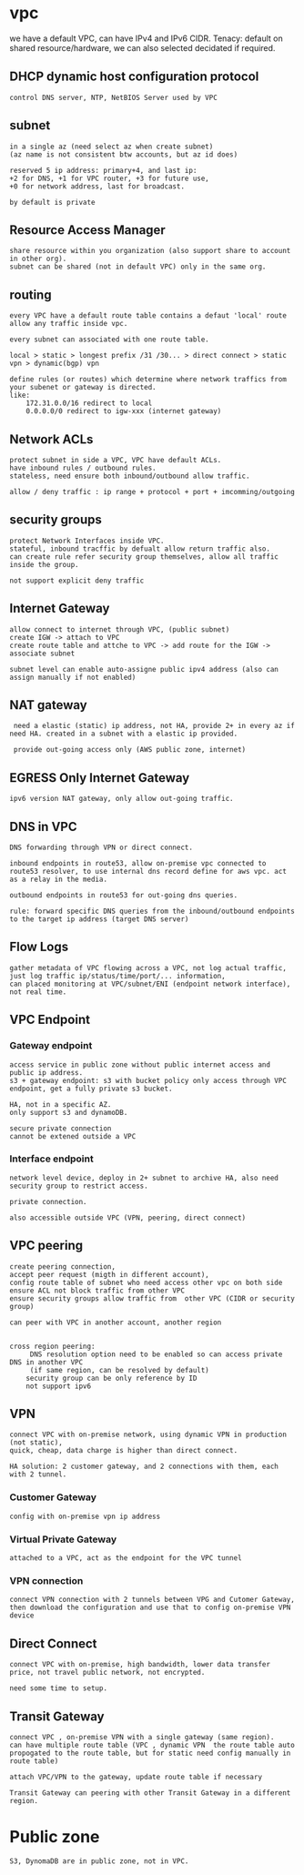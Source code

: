 # vpc

we have a default VPC, can have IPv4 and IPv6 CIDR. Tenacy: default on shared resource/hardware, we can also selected decidated if required.

## DHCP dynamic host configuration protocol
    control DNS server, NTP, NetBIOS Server used by VPC

## subnet
    in a single az (need select az when create subnet) 
    (az name is not consistent btw accounts, but az id does)

    reserved 5 ip address: primary+4, and last ip:
    +2 for DNS, +1 for VPC router, +3 for future use, 
    +0 for network address, last for broadcast.

    by default is private


## Resource Access Manager
    share resource within you organization (also support share to account in other org).
    subnet can be shared (not in default VPC) only in the same org.

## routing
    every VPC have a default route table contains a defaut 'local' route allow any traffic inside vpc.

    every subnet can associated with one route table.

    local > static > longest prefix /31 /30... > direct connect > static vpn > dynamic(bgp) vpn 

    define rules (or routes) which determine where network traffics from your subenet or gateway is directed.
    like:
        172.31.0.0/16 redirect to local
        0.0.0.0/0 redirect to igw-xxx (internet gateway)
## Network ACLs
    protect subnet in side a VPC, VPC have default ACLs.
    have inbound rules / outbound rules.
    stateless, need ensure both inbound/outbound allow traffic.

    allow / deny traffic : ip range + protocol + port + imcomming/outgoing
    
## security groups
    protect Network Interfaces inside VPC.
    stateful, inbound tracffic by defualt allow return traffic also.
    can create rule refer security group themselves, allow all traffic inside the group.

    not support explicit deny traffic

## Internet Gateway
    allow connect to internet through VPC, (public subnet)
    create IGW -> attach to VPC
    create route table and attche to VPC -> add route for the IGW -> associate subnet

    subnet level can enable auto-assigne public ipv4 address (also can assign manually if not enabled)

## NAT gateway
     need a elastic (static) ip address, not HA, provide 2+ in every az if need HA. created in a subnet with a elastic ip provided.

     provide out-going access only (AWS public zone, internet)

## EGRESS Only Internet Gateway
    ipv6 version NAT gateway, only allow out-going traffic.

## DNS in VPC
    DNS forwarding through VPN or direct connect.

    inbound endpoints in route53, allow on-premise vpc connected to route53 resolver, to use internal dns record define for aws vpc. act as a relay in the media.

    outbound endpoints in route53 for out-going dns queries.

    rule: forward specific DNS queries from the inbound/outbound endpoints to the target ip address (target DNS server)

## Flow Logs
    gather metadata of VPC flowing across a VPC, not log actual traffic, just log traffic ip/status/time/port/... information, 
    can placed monitoring at VPC/subnet/ENI (endpoint network interface), not real time.

## VPC Endpoint

### Gateway endpoint
    access service in public zone without public internet access and public ip address.
    s3 + gateway endpoint: s3 with bucket policy only access through VPC endpoint, get a fully private s3 bucket.

    HA, not in a specific AZ.
    only support s3 and dynamoDB.

    secure private connection
    cannot be extened outside a VPC

### Interface endpoint
    network level device, deploy in 2+ subnet to archive HA, also need security group to restrict access.

    private connection.

    also accessible outside VPC (VPN, peering, direct connect)
## VPC peering
    create peering connection, 
    accept peer request (migth in different account),
    config route table of subnet who need access other vpc on both side
    ensure ACL not block traffic from other VPC
    ensure security groups allow traffic from  other VPC (CIDR or security group)

    can peer with VPC in another account, another region


    cross region peering:
         DNS resolution option need to be enabled so can access private DNS in another VPC 
         (if same region, can be resolved by default)
        security group can be only reference by ID
        not support ipv6

## VPN
    connect VPC with on-premise network, using dynamic VPN in production (not static),
    quick, cheap, data charge is higher than direct connect.

    HA solution: 2 customer gateway, and 2 connections with them, each with 2 tunnel.
    
### Customer Gateway
    config with on-premise vpn ip address

### Virtual Private Gateway
    attached to a VPC, act as the endpoint for the VPC tunnel 

### VPN connection
    connect VPN connection with 2 tunnels between VPG and Cutomer Gateway, then download the configuration and use that to config on-premise VPN device

## Direct Connect
    connect VPC with on-premise, high bandwidth, lower data transfer price, not travel public network, not encrypted.

    need some time to setup.

## Transit Gateway
    connect VPC , on-premise VPN with a single gateway (same region).
    can have multiple route table (VPC , dynamic VPN  the route table auto propogated to the route table, but for static need config manually in route table)

    attach VPC/VPN to the gateway, update route table if necessary

    Transit Gateway can peering with other Transit Gateway in a different region.


# Public zone
    S3, DynomaDB are in public zone, not in VPC.
